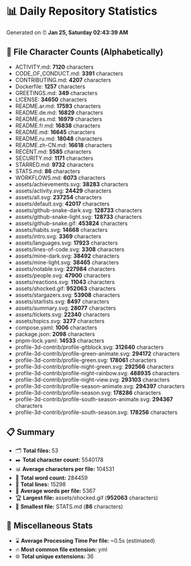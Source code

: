 # 📊 Daily Repository Statistics
Generated on ⏰ **Jan 25, Saturday 02:43:39 AM**

## 📂 File Character Counts (Alphabetically)
- ACTIVITY.md: **7120** characters
- CODE_OF_CONDUCT.md: **3391** characters
- CONTRIBUTING.md: **4207** characters
- Dockerfile: **1257** characters
- GREETINGS.md: **349** characters
- LICENSE: **34650** characters
- README.ar.md: **17593** characters
- README.de.md: **16829** characters
- README.es.md: **16979** characters
- README.fr.md: **16838** characters
- README.md: **16645** characters
- README.ru.md: **18048** characters
- README.zh-CN.md: **16618** characters
- RECENT.md: **5585** characters
- SECURITY.md: **1171** characters
- STARRED.md: **9732** characters
- STATS.md: **86** characters
- WORKFLOWS.md: **6073** characters
- assets/achievements.svg: **38283** characters
- assets/activity.svg: **24429** characters
- assets/all.svg: **237254** characters
- assets/default.svg: **42017** characters
- assets/github-snake-dark.svg: **128733** characters
- assets/github-snake-light.svg: **128733** characters
- assets/github-snake.gif: **453824** characters
- assets/habits.svg: **14668** characters
- assets/intro.svg: **3369** characters
- assets/languages.svg: **17923** characters
- assets/lines-of-code.svg: **3308** characters
- assets/mine-dark.svg: **38492** characters
- assets/mine-light.svg: **38465** characters
- assets/notable.svg: **227984** characters
- assets/people.svg: **47900** characters
- assets/reactions.svg: **11043** characters
- assets/shocked.gif: **952063** characters
- assets/stargazers.svg: **53908** characters
- assets/starlists.svg: **8497** characters
- assets/summary.svg: **28077** characters
- assets/tickets.svg: **22340** characters
- assets/topics.svg: **3277** characters
- compose.yaml: **1006** characters
- package.json: **2098** characters
- pnpm-lock.yaml: **14533** characters
- profile-3d-contrib/profile-gitblock.svg: **312640** characters
- profile-3d-contrib/profile-green-animate.svg: **294172** characters
- profile-3d-contrib/profile-green.svg: **178061** characters
- profile-3d-contrib/profile-night-green.svg: **292566** characters
- profile-3d-contrib/profile-night-rainbow.svg: **488935** characters
- profile-3d-contrib/profile-night-view.svg: **293103** characters
- profile-3d-contrib/profile-season-animate.svg: **294397** characters
- profile-3d-contrib/profile-season.svg: **178286** characters
- profile-3d-contrib/profile-south-season-animate.svg: **294367** characters
- profile-3d-contrib/profile-south-season.svg: **178256** characters

## 📋 Summary
- 🗂️ **Total files:** 53
- ✒️ **Total character count:** 5540178
- 📊 **Average characters per file:** 104531
- 📝 **Total word count:** 284459
- 🧾 **Total lines:** 15298
- 📐 **Average words per file:** 5367
- 🏆 **Largest file:** assets/shocked.gif (**952063** characters)
- 🥉 **Smallest file:** STATS.md (**86** characters)

## 🌟 Miscellaneous Stats
- ⌛ **Average Processing Time Per file:** ~0.5s (estimated)
- 🔥 **Most common file extension:** yml
- 🌐 **Total unique extensions:** 36
